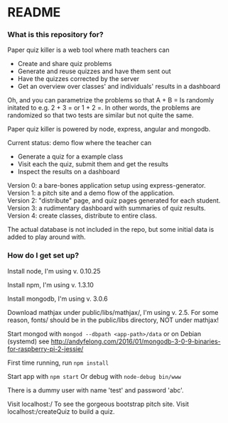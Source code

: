 # README #

### What is this repository for? ###

Paper quiz killer is a web tool where math teachers can 
* Create and share quiz problems
* Generate and reuse quizzes and have them sent out
* Have the quizzes corrected by the server
* Get an overview over classes' and individuals' results in a dashboard

Oh, and you can parametrize the problems so that A + B =
Is randomly initated to e.g. 2 + 3 = or 1 + 2 =. 
In other words, the problems are randomized so that two tests are similar but not quite the same. 

Paper quiz killer is powered by node, express, angular and mongodb.

Current status: demo flow where the teacher can 
* Generate a quiz for a example class
* Visit each the quiz, submit them and get the results
* Inspect the results on a dashboard

Version 0: a bare-bones application setup using express-generator.  
Version 1: a pitch site and a demo flow of the application.  
Version 2: "distribute" page, and quiz pages generated for each student.  
Version 3: a rudimentary dashboard with summaries of quiz results.  
Version 4: create classes, distribute to entire class. 


The actual database is not included in the repo, but some initial data is added to play around with.

### How do I get set up? ###

Install node, I'm using v. 0.10.25

Install npm, I'm using v. 1.3.10

Install mongodb, I'm using v. 3.0.6

Download mathjax under public/libs/mathjax/, I'm using v. 2.5. For some reason, fonts/ should be in the public/libs 
directory, NOT under mathjax!

Start mongod with `mongod --dbpath <app-path>/data` or on Debian (systemd) see http://andyfelong.com/2016/01/mongodb-3-0-9-binaries-for-raspberry-pi-2-jessie/

First time running, run `npm install`

Start app with `npm start`
Or debug with `node-debug bin/www`

There is a dummy user with name 'test' and password 'abc'.

Visit localhost:<PORT>/ To see the gorgeous bootstrap pitch site. 
Visit localhost:<PORT>/createQuiz to build a quiz.
